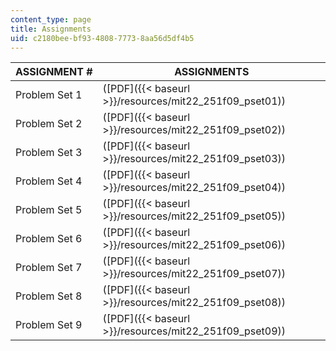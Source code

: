 ```yaml
---
content_type: page
title: Assignments
uid: c2180bee-bf93-4808-7773-8aa56d5df4b5
---
```


| ASSIGNMENT # | ASSIGNMENTS |
| --- | --- |
| Problem Set 1 | ([PDF]({{< baseurl >}}/resources/mit22_251f09_pset01)) |
| Problem Set 2 | ([PDF]({{< baseurl >}}/resources/mit22_251f09_pset02)) |
| Problem Set 3 | ([PDF]({{< baseurl >}}/resources/mit22_251f09_pset03)) |
| Problem Set 4 | ([PDF]({{< baseurl >}}/resources/mit22_251f09_pset04)) |
| Problem Set 5 | ([PDF]({{< baseurl >}}/resources/mit22_251f09_pset05)) |
| Problem Set 6 | ([PDF]({{< baseurl >}}/resources/mit22_251f09_pset06)) |
| Problem Set 7 | ([PDF]({{< baseurl >}}/resources/mit22_251f09_pset07)) |
| Problem Set 8 | ([PDF]({{< baseurl >}}/resources/mit22_251f09_pset08)) |
| Problem Set 9 | ([PDF]({{< baseurl >}}/resources/mit22_251f09_pset09))